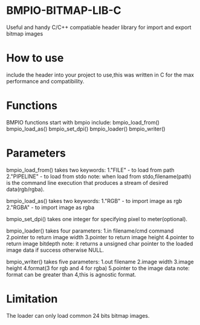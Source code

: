 # BMPIO-BITMAP-LIB-C
Useful and handy C/C++ compatiable header library for import and export bitmap images
# How to use
include the header into your project to use,this was written in C for the max performance and compatibility.
# Functions
BMPIO functions start with bmpio
include:
bmpio_load_from()
bmpio_load_as()
bmpio_set_dpi()
bmpio_loader()
bmpio_writer()
# Parameters
bmpio_load_from() takes two keywords:
1."FILE" - to load from path
2."PIPELINE" - to load from stdo
note: when load from stdo,filename(path) is the command line execution that produces a stream of desired data(rgb/rgba).

bmpio_load_as() takes two keywords:
1."RGB" - to import image as rgb
2."RGBA" - to import image as rgba

bmpio_set_dpi() takes one integer for specifying pixel to meter(optional).

bmpio_loader() takes four parameters:
1.in filename/cmd command
2.pointer to return image width
3.pointer to return image height
4.pointer to return image bitdepth
note: it returns a unsigned char pointer to the loaded image data if success otherwise NULL.

bmpio_writer() takes five parameters:
1.out filename
2.image width
3.image height
4.format(3 for rgb and 4 for rgba)
5.pointer to the image data
note: format can be greater than 4,this is agnostic format.

# Limitation
The loader can only load common 24 bits bitmap images.
